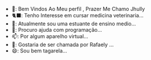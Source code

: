- 👋: Bem Vindos Ao Meu perfil , Prazer Me Chamo Jhully 
- 🐈‍⬛: Tenho Interesse em cursar medicina veterinaria...
- 🌱: Atualmente sou uma estuante de ensino medio... 
- 💞️: Procuro ajuda com programação...
- 📫: Por algum aparelho virtual...
- 👩: Gostaria de ser chamada por Rafaely ...
- 😄: Sou bem tagarela...

<!---
jhullyrafaely001/jhullyafaely001 is a ✨ special ✨ repository because its `README.md` (this file) appears on your GitHub profile.
You can click the Preview link to take a look at your changes.
--->
